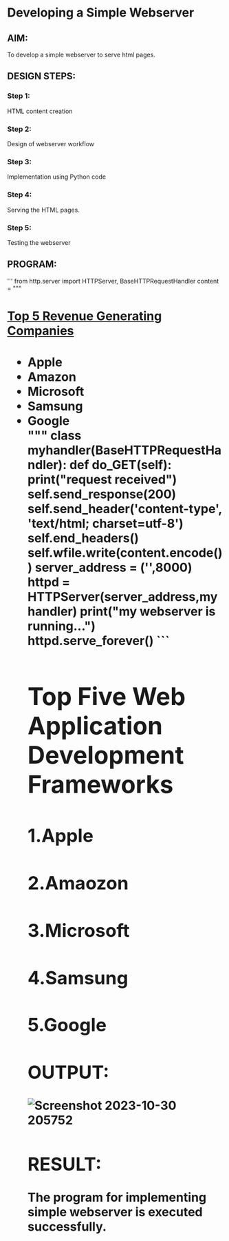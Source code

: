 # Developing a Simple Webserver
## AIM:
To develop a simple webserver to serve html pages.

## DESIGN STEPS:
### Step 1: 
HTML content creation
### Step 2:
Design of webserver workflow
### Step 3:
Implementation using Python code
### Step 4:
Serving the HTML pages.
### Step 5:
Testing the webserver

## PROGRAM:

'''
from http.server import HTTPServer, BaseHTTPRequestHandler
content = """
<!DOCTYPE html>
<html>
<head>
<title>My webserver</title>
</head>
<body>
<h1><u>Top 5 Revenue Generating Companies</u><h1>
<ul>
<li>Apple</li>
<li>Amazon</li>
<li>Microsoft</li>
<li>Samsung</li>
<li>Google</li>
</body>
</html>
"""
class myhandler(BaseHTTPRequestHandler):
    def do_GET(self):
        print("request received")
        self.send_response(200)
        self.send_header('content-type', 'text/html; charset=utf-8')
        self.end_headers()
        self.wfile.write(content.encode())
server_address = ('',8000)
httpd = HTTPServer(server_address,myhandler)
print("my webserver is running...")
httpd.serve_forever()
```

# Top Five Web Application Development Frameworks

## 1.Apple 
## 2.Amaozon
## 3.Microsoft
## 4.Samsung 
## 5.Google



## OUTPUT:

![Screenshot 2023-10-30 205752](https://github.com/divakar618/simplewebserver/assets/121932143/614a96b0-5c02-42d0-8fad-1f82fa0f0095)


## RESULT:
The program for implementing simple webserver is executed successfully.
